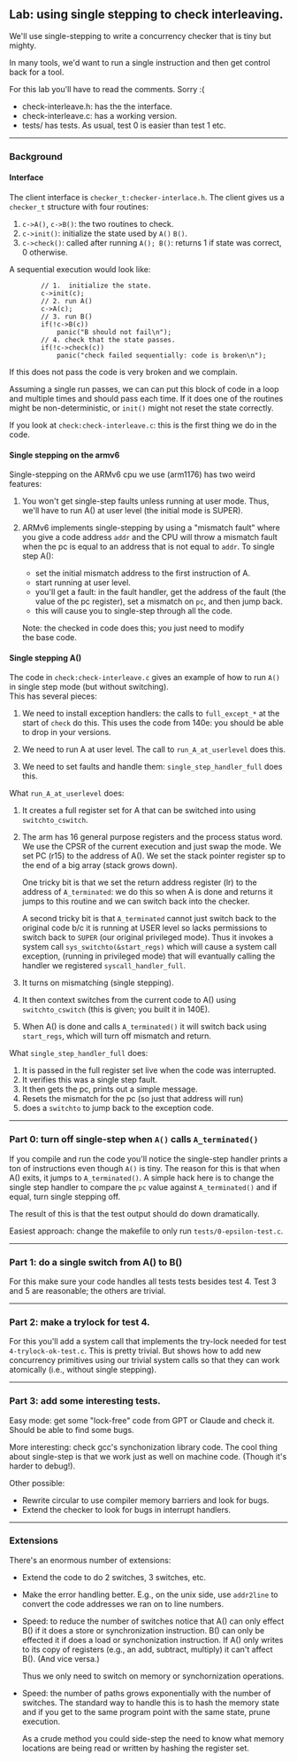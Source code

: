 ## Lab: using single stepping to check interleaving.

We'll use single-stepping to write a concurrency checker that is tiny
but mighty.


In many tools, we'd want to run a single instruction and then get control
back for a tool.

For this lab you'll have to read the comments. Sorry :( 
  - check-interleave.h: has the the interface.
  - check-interleave.c: has a working version.
  - tests/ has tests.  As usual, test 0 is easier than test 1 etc.

-----------------------------------------------------------------------
### Background


#### Interface

The client interface is `checker_t:checker-interlace.h`.  The client gives us
a `checker_t` structure with four routines:
  1. `c->A()`, `c->B()`: the two routines to check.
  2. `c->init()`: initialize the state used by `A()` `B()`.
  3. `c->check()`: called after running `A(); B()`: returns 1 
      if state was correct, 0 otherwise.

A sequential execution would look like:

```
        // 1.  initialize the state.
        c->init(c);
        // 2. run A()
        c->A(c);
        // 3. run B()
        if(!c->B(c))
            panic("B should not fail\n");
        // 4. check that the state passes.
        if(!c->check(c))
            panic("check failed sequentially: code is broken\n");
```

If this does not pass the code is very broken and we complain.

Assuming a single run passes, we can can put this block of code in a
loop and multiple times and should pass each time.  If it does one of
the routines might be non-deterministic, or `init()` might not reset
the state correctly.


If you look at `check:check-interleave.c`: this is the first thing we 
do in the code.

#### Single stepping on the armv6

Single-stepping on the ARMv6 cpu we use (arm1176) has two weird features:
  1. You won't get single-step faults unless running at user mode.
     Thus, we'll have to run A() at user level (the initial mode is
     SUPER).

  2. ARMv6 implements single-stepping by using a "mismatch fault" where
     you give a code address `addr` and the CPU will throw a mismatch
     fault when the pc is equal to an address that is not equal to `addr`.
     To single step A():

        - set the initial mismatch address to the first instruction of A.
        - start running at user level.
        - you'll get a fault: in the fault handler, get the address
          of the fault (the value of the pc register), set a mismatch on
          `pc`, and then jump back.
        - this will cause you to single-step through all the code.
    
     Note: the checked in code does this; you just need to modify   
     the base code.

#### Single stepping A()

The code in `check:check-interleave.c` gives an example of how
to run `A()` in single step mode (but without switching).  
This has several pieces:
  1. We need to install exception handlers:  the calls to `full_except_*`
     at the start of `check` do this.  This uses the code from 140e:
     you should be able to drop in your versions.
  2. We need to run A at user level.  The call to `run_A_at_userlevel`
     does this.  

  3. We need to set faults and handle them: `single_step_handler_full`
     does this.

What `run_A_at_userlevel` does:
  1. It creates a full register set for A that can be switched into
     using `switchto_cswitch`.
  
  2. The arm has 16 general purpose registers and the process status
     word.  We use the CPSR of the current execution and just swap
     the mode.  We set PC (r15) to the address of A().  We set the
     stack pointer register sp to the end of a big array (stack
     grows down).   

     One tricky bit is that we set the return address register (lr)
     to the address of `A_terminated`: we do this so when A is done
     and returns it jumps to this routine and we can switch back into
     the checker.

     A second tricky bit is that `A_terminated` cannot just switch
     back to the original code b/c it is running at USER level so lacks
     permissions to switch back to `SUPER` (our original privileged mode).
     Thus it invokes a system call `sys_switchto(&start_regs)` which will
     cause a system call exception, (running in privileged mode) that will
     evantually calling the handler we registered `syscall_handler_full`.

  3. It turns on mismatching (single stepping).
  4. It then context switches from the current code to
     A() using `switchto_cswitch` (this is given; you built it in 140E).

  5. When A() is done and calls `A_terminated()` it will switch back
     using `start_regs`, which will turn off mismatch and return.

What `single_step_handler_full` does:
  1. It is passed in the full register set live when the code was
     interrupted.
  2. It verifies this was a single step fault.
  3. It then gets the pc, prints out a simple message.
  4. Resets the mismatch for the pc (so just that address will run)
  5. does a `switchto` to jump back to the exception code.


-----------------------------------------------------------------------
### Part 0: turn off single-step when `A()` calls `A_terminated()`

If you compile and run the code you'll notice the single-step handler
prints a ton of instructions even though `A()` is tiny.  The reason for
this is that when A() exits, it jumps to `A_terminated()`.  A simple
hack here is to change the single step handler to compare the `pc`
value against `A_terminated()` and if equal, turn single stepping off.

The result of this is that the test output should do down dramatically.

Easiest approach: change the makefile to only run
`tests/0-epsilon-test.c`.

-----------------------------------------------------------------------
### Part 1: do a single switch from A() to B()

For this make sure your code handles all tests tests besides test 4.
Test 3 and 5 are reasonable; the others are trivial.  


-----------------------------------------------------------------------
### Part 2:  make a trylock for test 4.

For this you'll add a system call that implements the try-lock needed
for test `4-trylock-ok-test.c`.  This is pretty trivial.  But shows how
to add new concurrency primitives using our trivial system calls so that
they can work atomically (i.e., without single stepping).


-----------------------------------------------------------------------
### Part 3: add some interesting tests.

Easy mode: get some "lock-free" code from GPT or Claude and check it.
Should be able to find some bugs.

More interesting: check gcc's synchonization library code.  The cool thing
about single-step is that we work just as well on machine code. (Though
it's harder to debug!).

Other possible: 
 - Rewrite circular to use compiler memory barriers and look for bugs.
 - Extend the checker to look for bugs in interrupt handlers.

-----------------------------------------------------------------------
### Extensions

There's an enormous number of extensions:
  - Extend the code to do 2 switches, 3 switches, etc.

  - Make the error handling better.  E.g., on the unix side,
    use `addr2line` to convert the code addresses we ran on to line numbers.

  - Speed: to reduce the number of switches notice that A() can only
    effect B() if it does a store or synchronization instruction.  B()
    can only be effected it if does a load or synchonization instruction.
    If A() only writes to its copy of registers (e.g., an
    add, subtract, multiply) it can't affect B().  (And vice versa.)
    
    Thus we only need to switch on memory or synchornization operations.

  - Speed: the number of paths grows exponentially with the number of
    switches.  The standard way to handle this is to hash the memory
    state and if you get to the same program point with the same
    state, prune execution.  

    As a crude method you could side-step the need to know what memory
    locations are being read or written by hashing the register set.  
